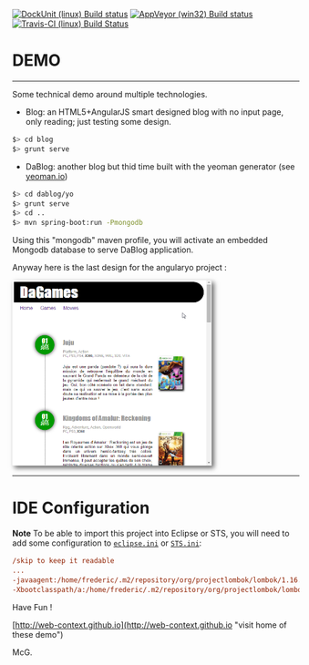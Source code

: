 [![DockUnit (linux) Build status](http://dockunit.io/svg/Web-Context/demo?master)](https://dockunit.io/projects/Web-Context/demo "DockUnit (linux) Build status")
[![AppVeyor (win32) Build status](https://ci.appveyor.com/api/projects/status/vxbccc1t9ceadhi9)](https://ci.appveyor.com/project/Web-Context/demo "AppVeyor (win32) Build status")
[![Travis-CI (linux) Build Status](https://travis-ci.org/Web-Context/demo.png?branch=master)](https://travis-ci.org/Web-Context/demo "Travis-CI (linux) Build Status")


# DEMO
-------

Some technical demo around multiple technologies.

- Blog: an HTML5+AngularJS smart designed blog with no input page, only reading; just testing some design.

```bash
$> cd blog
$> grunt serve
```

- DaBlog: another blog but thid time built with the yeoman generator (see [yeoman.io](http://yeoman.io "Visit the home of Sir Yeoman !"))

```bash
$> cd dablog/yo
$> grunt serve
$> cd ..
$> mvn spring-boot:run -Pmongodb
```

Using this "mongodb" maven profile, you will activate an embedded Mongodb database to serve DaBlog application.

Anyway here is the last design for the angularyo project :

<a href="./docs/images/posts_games_preview.png"><img title="First preview of Blog Design" src="./docs/images/posts_games_preview.png" style="width:350px; box-shadow:4px 4px 8px #666;"/></a>


------

# IDE Configuration

__Note__
To be able to import this project into Eclipse or STS, you will need to add some configuration to [`eclipse.ini`](config/eclipse-sample.ini "Download a sample file for Eclipse") or [`STS.ini`](config/STS-sample.ini "download a sample file for Spring Tools Suite"):

```ini
/skip to keep it readable
...
-javaagent:/home/frederic/.m2/repository/org/projectlombok/lombok/1.16.6/lombok-1.16.6.jar
-Xbootclasspath/a:/home/frederic/.m2/repository/org/projectlombok/lombok/1.16.6/lombok-1.16.6.jar
```



Have Fun !


[http://web-context.github.io](http://web-context.github.io "visit home of these demo")

McG.
